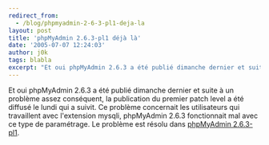 ```yaml
---
redirect_from:
  - /blog/phpmyadmin-2-6-3-pl1-deja-la
layout: post
title: 'phpMyAdmin 2.6.3-pl1 déjà là'
date: '2005-07-07 12:24:03'
author: j0k
tags: blabla
excerpt: "Et oui phpMyAdmin 2.6.3 a été publié dimanche dernier et suite à un problème assez conséquent, la publication du premier patch level a été diffusé le lundi qui a suivit.     \nCe problème concernait les utilisateurs qui travaillent avec l'extension mysqli, phpMyAdmin 2.6.3 fonctionnait mal avec ce type de paramétrage.   Le problème est résolu dans      …"
---
```


Et oui phpMyAdmin 2.6.3 a été publié dimanche dernier et suite à un problème assez conséquent, la publication du premier patch level a été diffusé le lundi qui a suivit.
Ce problème concernait les utilisateurs qui travaillent avec l'extension mysqli, phpMyAdmin 2.6.3 fonctionnait mal avec ce type de paramétrage.   Le problème est résolu dans [phpMyAdmin 2.6.3-pl1](http://www.phpmyadmin.net/home_page/downloads.php#2.6.3-pl1).
